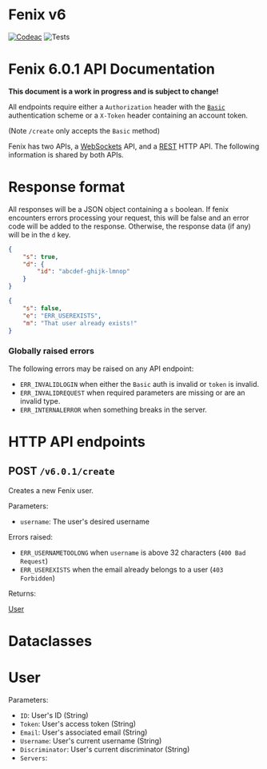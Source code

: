 # Fenix v6

[![Codeac](https://static.codeac.io/badges/2-281254941.svg "Codeac.io")](https://app.codeac.io/github/bloblet/fenix)
![Tests](https://github.com/bloblet/fenix/workflows/Tests/badge.svg)

# Fenix 6.0.1 API Documentation

**This document is a work in progress and is subject to change!**

All endpoints require either a `Authorization` header with the [`Basic`](https://developer.mozilla.org/en-US/docs/Web/HTTP/Authentication#Basic_authentication_scheme) authentication scheme or a `X-Token` header containing an account token.  

(Note `/create` only accepts the `Basic` method)  

Fenix has two APIs, a [WebSockets](https://developer.mozilla.org/en-US/docs/Glossary/WebSockets) API, and a [REST](https://developer.mozilla.org/en-US/docs/Glossary/REST) HTTP API.  The following information is shared by both APIs.

# Response format
All responses will be a JSON object containing a `s` boolean.  If fenix encounters errors processing your request, this will be false and an error code will be added to the response.  Otherwise, the response data (if any) will be in the `d` key.

```json
{
    "s": true,
    "d": {
        "id": "abcdef-ghijk-lmnop"
    }
}
```

```json
{
    "s": false,
    "e": "ERR_USEREXISTS",
    "m": "That user already exists!"
}
```

### Globally raised errors

The following errors may be raised on any API endpoint:
 - `ERR_INVALIDLOGIN` when either the `Basic` auth is invalid or `token` is invalid.
 - `ERR_INVALIDREQUEST` when required parameters are missing or are an invalid
    type.
 - `ERR_INTERNALERROR` when something breaks in the server.

# HTTP API endpoints

## POST `/v6.0.1/create`

Creates a new Fenix user.

Parameters:
- `username`:  The user's desired username

Errors raised:
- `ERR_USERNAMETOOLONG` when `username` is above 32 characters (`400 Bad Request`)
- `ERR_USEREXISTS` when the email already belongs to a user (`403 Forbidden`)

Returns:

[User](#User)

# Dataclasses

# User
Parameters:
- `ID`: User's ID (String)
- `Token`: User's access token (String)
- `Email`: User's associated email (String)
- `Username`: User's current username (String)
- `Discriminator`: User's current discriminator (String)
- `Servers`: 